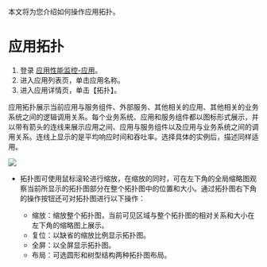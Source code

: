 本文将为您介绍如何操作应用拓扑。

# 应用拓扑

1. 登录 [应用性能监控-应用](https://console.cloud.tencent.com/monitor/tapm/application/list)。
2. 进入应用列表页，单击应用名称。
3. 进入应用详情页，单击【拓扑】。

应用拓扑展示当前应用与服务组件、外部服务、其他相关的应用、其他相关的业务系统之间的逻辑调用关系。每个业务系统、应用和服务组件都以图标形式展示，并以带有箭头的连线来展示应用之间、应用与服务组件以及应用与业务系统之间的调用关系。连线上显示的是平均响应时间和吞吐率。选择具体的实例后，描述同样适用。

![](https://main.qcloudimg.com/raw/6491b06b1bdc807c48f758d9f8a126a3.png)

-   拓扑图可使用鼠标滚轮进行缩放，在缩放的同时，可在左下角的全局缩略图观察当前所显示的拓扑图部分在整个拓扑图中的位置和大小。通过拓扑图右下角的操作按钮还可对拓扑图进行以下操作：

    -   缩放：缩放整个拓扑图，当前可见区域与整个拓扑图的相对关系和大小在左下角的缩略图上展示。
    -   复位：以缺省的缩放比例显示拓扑图。
    -   全屏：以全屏显示拓扑图。
    - 布局：可选圆形和树型结构两种拓扑图布局。
    
